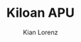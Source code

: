 ---
title: "Kiloan APU"
author: "Kian Lorenz"
description: "The mainboard for a custom digital mixing console."
created_at: "2025-07-30"
---